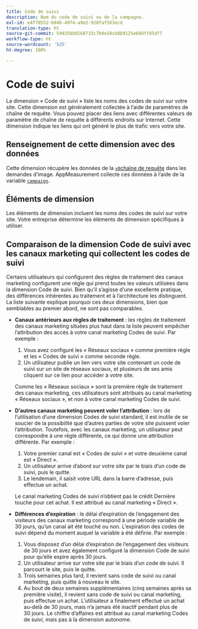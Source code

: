 ```yaml
---
title: Code de suivi
description: Nom du code de suivi ou de la campagne.
exl-id: e4f70552-6946-4974-a9e2-928faf563ecd
translation-type: ht
source-git-commit: 549258b0168733c7b0e28cb8b9125e68dffd5df7
workflow-type: ht
source-wordcount: '525'
ht-degree: 100%

---
```


# Code de suivi

La dimension « Code de suivi » liste les noms des codes de suivi sur votre site. Cette dimension est généralement collectée à l’aide de paramètres de chaîne de requête. Vous pouvez placer des liens avec différentes valeurs de paramètre de chaîne de requête à différents endroits sur Internet. Cette dimension indique les liens qui ont généré le plus de trafic vers votre site.

## Renseignement de cette dimension avec des données

Cette dimension récupère les données de la [`v0`chaîne de requête](/help/implement/validate/query-parameters.md) dans les demandes d’image. AppMeasurement collecte ces données à l’aide de la variable [`campaign`](/help/implement/vars/page-vars/campaign.md).

## Éléments de dimension

Les éléments de dimension incluent les noms des codes de suivi sur votre site. Votre entreprise détermine les éléments de dimension spécifiques à utiliser.

## Comparaison de la dimension Code de suivi avec les canaux marketing qui collectent les codes de suivi

Certains utilisateurs qui configurent des règles de traitement des canaux marketing configurent une règle qui prend toutes les valeurs utilisées dans la dimension Code de suivi. Bien qu’il s’agisse d’une excellente pratique, des différences inhérentes au traitement et à l’architecture les distinguent. La liste suivante explique pourquoi ces deux dimensions, bien que semblables au premier abord, ne sont pas comparables.

* **Canaux antérieurs aux règles de traitement** : les règles de traitement des canaux marketing situées plus haut dans la liste peuvent empêcher l’attribution des accès à votre canal marketing Codes de suivi. Par exemple :

   1. Vous avez configuré les « Réseaux sociaux » comme première règle et les « Codes de suivi » comme seconde règle.
   2. Un utilisateur publie un lien vers votre site contenant un code de suivi sur un site de réseaux sociaux, et plusieurs de ses amis cliquent sur ce lien pour accéder à votre site.

   Comme les « Réseaux sociaux » sont la première règle de traitement des canaux marketing, ces utilisateurs sont attribués au canal marketing « Réseaux sociaux », et non à votre canal marketing Codes de suivi.
* **D’autres canaux marketing peuvent voler l’attribution** : lors de l’utilisation d’une dimension Codes de suivi standard, il est inutile de se soucier de la possibilité que d’autres parties de votre site puissent voler l’attribution. Toutefois, avec les canaux marketing, un utilisateur peut correspondre à une règle différente, ce qui donne une attribution différente. Par exemple :
   1. Votre premier canal est « Codes de suivi » et votre deuxième canal est « Direct ».
   2. Un utilisateur arrive d’abord sur votre site par le biais d’un code de suivi, puis le quitte.
   3. Le lendemain, il saisit votre URL dans la barre d’adresse, puis effectue un achat.

   Le canal marketing Codes de suivi n’obtient pas le crédit Dernière touche pour cet achat. Il est attribué au canal marketing « Direct ».
* **Différences d’expiration** : le délai d’expiration de l’engagement des visiteurs des canaux marketing correspond à une période variable de 30 jours, qu’un canal ait été touché ou non. L’expiration des codes de suivi dépend du moment auquel la variable a été définie. Par exemple :
   1. Vous disposez d’un délai d’expiration de l’engagement des visiteurs de 30 jours et avez également configuré la dimension Code de suivi pour qu’elle expire après 30 jours.
   2. Un utilisateur arrive sur votre site par le biais d’un code de suivi. Il parcourt le site, puis le quitte.
   3. Trois semaines plus tard, il revient sans code de suivi ou canal marketing, puis quitte à nouveau le site.
   4. Au bout de deux semaines supplémentaires (cinq semaines après sa première visite), il revient sans code de suivi ou canal marketing, puis effectue un achat.
   L’utilisateur a finalement effectué un achat au-delà de 30 jours, mais n’a jamais été inactif pendant plus de 30 jours. Le chiffre d’affaires est attribué au canal marketing Codes de suivi, mais pas à la dimension autonome.
